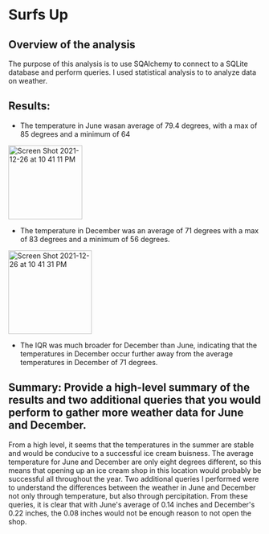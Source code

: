 # Surfs Up
## Overview of the analysis
The purpose of this analysis is to use SQAlchemy to connect to a SQLite database and perform queries. I used statistical analysis to to analyze data on weather.

## Results:
* The temperature in June wasan average of 79.4 degrees, with a max of 85 degrees and a minimum of 64
<img width="147" alt="Screen Shot 2021-12-26 at 10 41 11 PM" src="https://user-images.githubusercontent.com/92963227/147442627-f85bd12b-7b0d-43fc-9842-36bb481d66a6.png">

* The temperature in December was an average of 71 degrees with a max of 83 degrees and a minimum of 56 degrees.
<img width="166" alt="Screen Shot 2021-12-26 at 10 41 31 PM" src="https://user-images.githubusercontent.com/92963227/147442739-a09473c5-aa32-4a9f-be87-159f69eba81b.png">

* The IQR was much broader for December than June, indicating that the temperatures in December occur further away from the average temperatures in December of 71 degrees.

## Summary: Provide a high-level summary of the results and two additional queries that you would perform to gather more weather data for June and December.
From a high level, it seems that the temperatures in the summer are stable and would be conducive to a successful ice cream buisness. The average temperature for June and December are only eight degrees different, so this means that opening up an ice cream shop in this location would probably be successful all throughout the year. Two additional queries I performed were to understand the differences between the weather in June and December not only through temperature, but also through percipitation. From these queries, it is clear that with June's average of 0.14 inches and December's 0.22 inches, the 0.08 inches would not be enough reason to not open the shop.
